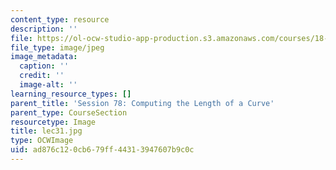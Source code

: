 ```yaml
---
content_type: resource
description: ''
file: https://ol-ocw-studio-app-production.s3.amazonaws.com/courses/18-01sc-single-variable-calculus-fall-2010/ad876c120cb679ff44313947607b9c0c_lec31.jpg
file_type: image/jpeg
image_metadata:
  caption: ''
  credit: ''
  image-alt: ''
learning_resource_types: []
parent_title: 'Session 78: Computing the Length of a Curve'
parent_type: CourseSection
resourcetype: Image
title: lec31.jpg
type: OCWImage
uid: ad876c12-0cb6-79ff-4431-3947607b9c0c
---
```

